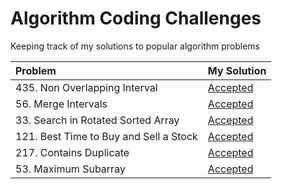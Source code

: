 # Algorithm Coding Challenges
Keeping track of my solutions to popular algorithm problems

| Problem | My Solution |
| :-- | :-- |
| 435. Non Overlapping Interval | [Accepted](md/435.md) |
| 56. Merge Intervals | [Accepted](md/56.md) |
| 33. Search in Rotated Sorted Array | [Accepted](md/33.md)
| 121. Best Time to Buy and Sell a Stock | [Accepted](md/121.md)
| 217. Contains Duplicate | [Accepted](md/217.md)
| 53. Maximum Subarray | [Accepted](md/53.md)
